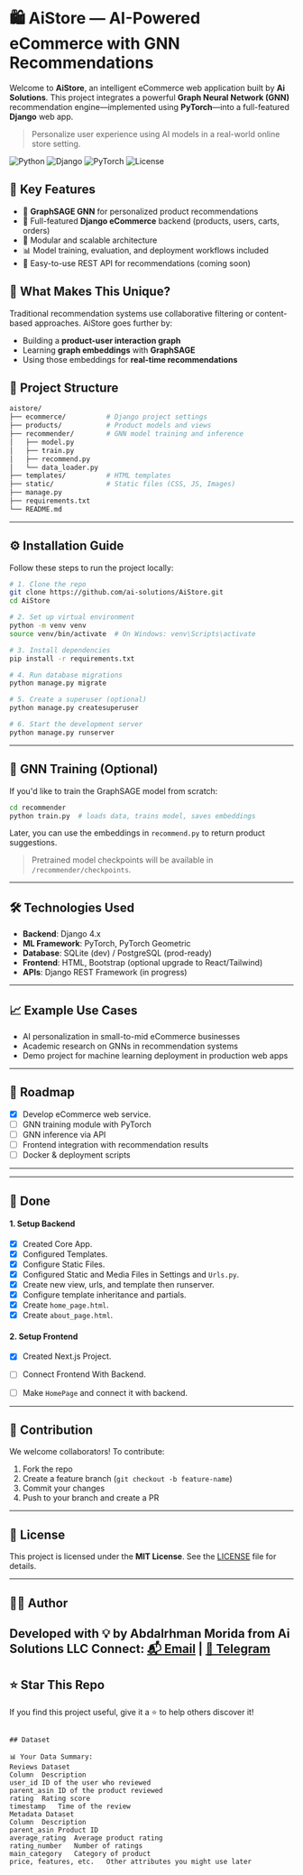 # 🛍️ AiStore — AI-Powered eCommerce with GNN Recommendations

Welcome to **AiStore**, an intelligent eCommerce web application built by **Ai Solutions**. This project integrates a powerful **Graph Neural Network (GNN)** recommendation engine—implemented using **PyTorch**—into a full-featured **Django** web app.

> Personalize user experience using AI models in a real-world online store setting.

![Python](https://img.shields.io/badge/Python-3.10-blue)
![Django](https://img.shields.io/badge/Django-4.x-green)
![PyTorch](https://img.shields.io/badge/PyTorch-2.x-red)
![License](https://img.shields.io/badge/License-MIT-lightgrey)

## 🚀 Key Features

- 🧠 **GraphSAGE GNN** for personalized product recommendations  
- 🛒 Full-featured **Django eCommerce** backend (products, users, carts, orders)  
- 🧩 Modular and scalable architecture  
- 📊 Model training, evaluation, and deployment workflows included  
- 🔌 Easy-to-use REST API for recommendations (coming soon)



## 🧠 What Makes This Unique?

Traditional recommendation systems use collaborative filtering or content-based approaches. AiStore goes further by:

- Building a **product-user interaction graph**
- Learning **graph embeddings** with **GraphSAGE**
- Using those embeddings for **real-time recommendations**


## 📁 Project Structure

```bash
aistore/
├── ecommerce/          # Django project settings
├── products/           # Product models and views
├── recommender/        # GNN model training and inference
│   ├── model.py
│   ├── train.py
│   ├── recommend.py
│   └── data_loader.py
├── templates/          # HTML templates
├── static/             # Static files (CSS, JS, Images)
├── manage.py
├── requirements.txt
└── README.md
```
---

## ⚙️ Installation Guide

Follow these steps to run the project locally:

```bash
# 1. Clone the repo
git clone https://github.com/ai-solutions/AiStore.git
cd AiStore

# 2. Set up virtual environment
python -m venv venv
source venv/bin/activate  # On Windows: venv\Scripts\activate

# 3. Install dependencies
pip install -r requirements.txt

# 4. Run database migrations
python manage.py migrate

# 5. Create a superuser (optional)
python manage.py createsuperuser

# 6. Start the development server
python manage.py runserver
```

---

## 🧠 GNN Training (Optional)

If you'd like to train the GraphSAGE model from scratch:

```bash
cd recommender
python train.py  # loads data, trains model, saves embeddings
```

Later, you can use the embeddings in `recommend.py` to return product suggestions.

> Pretrained model checkpoints will be available in `/recommender/checkpoints`.

---

## 🛠 Technologies Used

- **Backend**: Django 4.x
- **ML Framework**: PyTorch, PyTorch Geometric
- **Database**: SQLite (dev) / PostgreSQL (prod-ready)
- **Frontend**: HTML, Bootstrap (optional upgrade to React/Tailwind)
- **APIs**: Django REST Framework (in progress)

---

## 📈 Example Use Cases

- AI personalization in small-to-mid eCommerce businesses
- Academic research on GNNs in recommendation systems
- Demo project for machine learning deployment in production web apps

---

## 📌 Roadmap

- [x] Develop eCommerce web service.
- [ ] GNN training module with PyTorch
- [ ] GNN inference via API
- [ ] Frontend integration with recommendation results
- [ ] Docker & deployment scripts

---


---

## 📌 Done

#### 1. Setup Backend
- [x] Created Core App.
- [x] Configured Templates.
- [x] Configure Static Files.
- [x] Configured Static and Media Files in Settings and `Urls.py`.
- [x] Create new view, urls, and template then runserver.
- [x] Configure template inheritance and partials.
- [x] Create `home_page.html`.
- [x] Create `about_page.html`.

#### 2. Setup Frontend
- [x] Created Next.js Project.
- [ ] Connect Frontend With Backend.
- [ ] Make `HomePage` and connect it with backend.


<!-- - [ ] Configured Database.
- [ ] Configured Django REST Framework.
- [ ] Configured Django PostgreSQL. -->

---

## 🤝 Contribution

We welcome collaborators! To contribute:

1. Fork the repo
2. Create a feature branch (`git checkout -b feature-name`)
3. Commit your changes
4. Push to your branch and create a PR

---

## 📄 License

This project is licensed under the **MIT License**. See the [LICENSE](./LICENSE) file for details.

---

## 👨‍💼 Author

Developed with 💡 by **Abdalrhman Morida** from **Ai Solutions LLC** 
Connect: [📬 Email](mailto:abdalrhman30x@email.com) | [📲 Telegram](https://t.me/abdalrhman10x)
---

## ⭐ Star This Repo

If you find this project useful, give it a ⭐ to help others discover it!
```

## Dataset

📊 Your Data Summary:
Reviews Dataset
Column	Description
user_id	ID of the user who reviewed
parent_asin	ID of the product reviewed
rating	Rating score
timestamp	Time of the review
Metadata Dataset
Column	Description
parent_asin	Product ID
average_rating	Average product rating
rating_number	Number of ratings
main_category	Category of product
price, features, etc.	Other attributes you might use later

